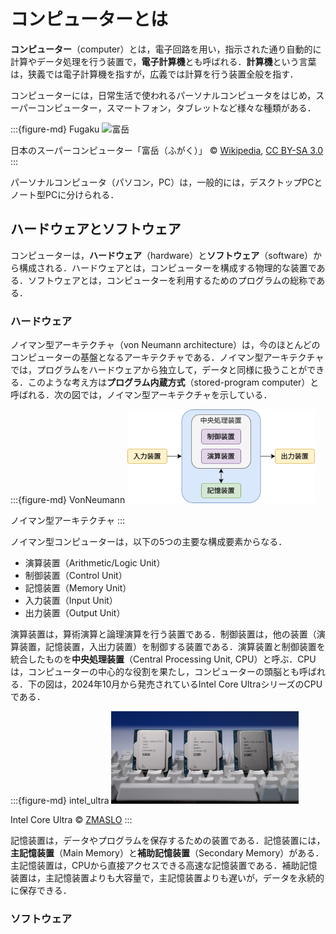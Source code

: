# コンピューターとは

**コンピューター**（computer）とは，電子回路を用い，指示された通り自動的に計算やデータ処理を行う装置で，**電子計算機**とも呼ばれる．**計算機**という言葉は，狭義では電子計算機を指すが，広義では計算を行う装置全般を指す．

コンピューターには，日常生活で使われるパーソナルコンピュータをはじめ，スーパーコンピューター，スマートフォン，タブレットなど様々な種類がある．

:::{figure-md} Fugaku
<img src="./image/RIKEN_R-CCS_Fugaku.jpg" alt="富岳" width="300px">

日本のスーパーコンピューター「富岳（ふがく）」 © [Wikipedia](https://commons.wikimedia.org/wiki/File:RIKEN_R-CCS_Fugaku.jpg), [CC BY-SA 3.0](https://creativecommons.org/licenses/by-sa/3.0/deed.en)
:::

パーソナルコンピュータ（パソコン，PC）は，一般的には，デスクトップPCとノート型PCに分けられる．

## ハードウェアとソフトウェア

コンピューターは，**ハードウェア**（hardware）と**ソフトウェア**（software）から構成される．ハードウェアとは，コンピューターを構成する物理的な装置である．ソフトウェアとは，コンピューターを利用するためのプログラムの総称である．

### ハードウェア

ノイマン型アーキテクチャ（von Neumann architecture）は，今のほとんどのコンピューターの基盤となるアーキテクチャである．ノイマン型アーキテクチャでは，プログラムをハードウェアから独立して，データと同様に扱うことができる．このような考え方は**プログラム内蔵方式**（stored-program computer）と呼ばれる．次の図では，ノイマン型アーキテクチャを示している．

:::{figure-md} VonNeumann
<img src="./image/VonNeumann.svg" alt="ノイマン型アーキテクチャ" width="300px">

ノイマン型アーキテクチャ 
:::

ノイマン型コンピューターは，以下の5つの主要な構成要素からなる．

- 演算装置（Arithmetic/Logic Unit）
- 制御装置（Control Unit）
- 記憶装置（Memory Unit）
- 入力装置（Input Unit）
- 出力装置（Output Unit）

演算装置は，算術演算と論理演算を行う装置である．制御装置は，他の装置（演算装置，記憶装置，入出力装置）を制御する装置である．演算装置と制御装置を統合したものを**中央処理装置**（Central Processing Unit, CPU）と呼ぶ．CPUは，コンピューターの中心的な役割を果たし，コンピューターの頭脳とも呼ばれる．下の図は，2024年10月から発売されているIntel Core UltraシリーズのCPUである．

:::{figure-md} intel_ultra
<img src="./image/intel_ultra.png" alt="Intel Core Ultra" width="300px">

Intel Core Ultra © [ZMASLO](https://www.youtube.com/@ZMASLO)
:::

記憶装置は，データやプログラムを保存するための装置である．記憶装置には，**主記憶装置**（Main Memory）と**補助記憶装置**（Secondary Memory）がある．主記憶装置は，CPUから直接アクセスできる高速な記憶装置である．補助記憶装置は，主記憶装置よりも大容量で，主記憶装置よりも遅いが，データを永続的に保存できる．

### ソフトウェア